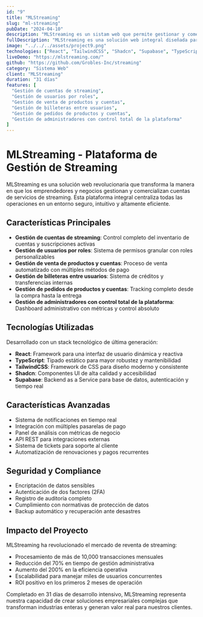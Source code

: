 ```yaml
---
id: "9"
title: "MLStreaming"
slug: "ml-streaming"
pubDate: "2024-04-10"
description: "MLStreaming es un sistam web que permite gestionar y comercializar cuentas de plataformas de streaming."
fullDescription: "MLStreaming es una solución web integral diseñada para facilitar la gestión y comercialización de cuentas de servicios de streaming. Diseñada para emprendedores, revendedores digitales o negocios que ofrecen suscripciones compartidas, la plataforma centraliza todas las operaciones en un entorno seguro, intuitivo y eficiente."
image: "../../../assets/project9.png"
technologies: ["React", "TailwindCSS", "Shadcn", "Supabase", "TypeScript"]
liveDemo: "https://mlstreaming.com/"
github: "https://github.com/Grobles-Inc/streaming"
category: "Sistema Web"
client: "MLStreaming"
duration: "31 días"
features: [
  "Gestión de cuentas de streaming",
  "Gestión de usuarios por roles",
  "Gestión de venta de productos y cuentas",
  "Gestión de billeteras entre usuarios",
  "Gestión de pedidos de productos y cuentas",
  "Gestión de administradores con control total de la plataforma"
]
---
```


# MLStreaming - Plataforma de Gestión de Streaming

MLStreaming es una solución web revolucionaria que transforma la manera en que los emprendedores y negocios gestionan y comercializan cuentas de servicios de streaming. Esta plataforma integral centraliza todas las operaciones en un entorno seguro, intuitivo y altamente eficiente.

## Características Principales

- **Gestión de cuentas de streaming**: Control completo del inventario de cuentas y suscripciones activas
- **Gestión de usuarios por roles**: Sistema de permisos granular con roles personalizables
- **Gestión de venta de productos y cuentas**: Proceso de venta automatizado con múltiples métodos de pago
- **Gestión de billeteras entre usuarios**: Sistema de créditos y transferencias internas
- **Gestión de pedidos de productos y cuentas**: Tracking completo desde la compra hasta la entrega
- **Gestión de administradores con control total de la plataforma**: Dashboard administrativo con métricas y control absoluto

## Tecnologías Utilizadas

Desarrollado con un stack tecnológico de última generación:

- **React**: Framework para una interfaz de usuario dinámica y reactiva
- **TypeScript**: Tipado estático para mayor robustez y mantenibilidad
- **TailwindCSS**: Framework de CSS para diseño moderno y consistente
- **Shadcn**: Componentes UI de alta calidad y accesibilidad
- **Supabase**: Backend as a Service para base de datos, autenticación y tiempo real

## Características Avanzadas

- Sistema de notificaciones en tiempo real
- Integración con múltiples pasarelas de pago
- Panel de análisis con métricas de negocio
- API REST para integraciones externas
- Sistema de tickets para soporte al cliente
- Automatización de renovaciones y pagos recurrentes

## Seguridad y Compliance

- Encriptación de datos sensibles
- Autenticación de dos factores (2FA)
- Registro de auditoría completo
- Cumplimiento con normativas de protección de datos
- Backup automático y recuperación ante desastres

## Impacto del Proyecto

MLStreaming ha revolucionado el mercado de reventa de streaming:

- Procesamiento de más de 10,000 transacciones mensuales
- Reducción del 70% en tiempo de gestión administrativa
- Aumento del 200% en la eficiencia operativa
- Escalabilidad para manejar miles de usuarios concurrentes
- ROI positivo en los primeros 2 meses de operación

Completado en 31 días de desarrollo intensivo, MLStreaming representa nuestra capacidad de crear soluciones empresariales complejas que transforman industrias enteras y generan valor real para nuestros clientes.
